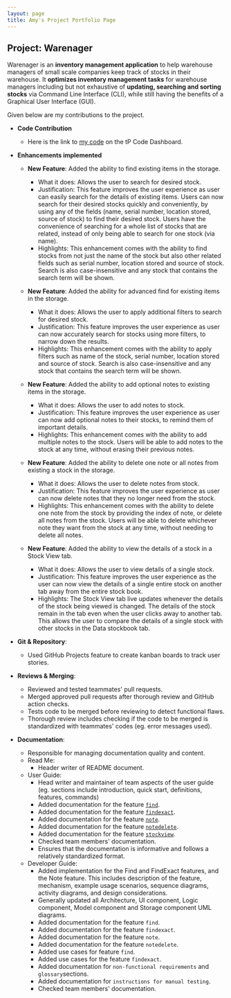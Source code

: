 ```yaml
---
layout: page
title: Amy's Project Portfolio Page
---
```


## Project: Warenager

Warenager is an **inventory management application** to help warehouse managers
of small scale companies keep track of stocks in their warehouse.
It **optimizes inventory management tasks** for warehouse managers including but not
exhaustive of **updating, searching and sorting stocks** via Command Line Interface (CLI),
while still having the benefits of a Graphical User Interface (GUI).

Given below are my contributions to the project.

* **Code Contribution**
  * Here is the link to [my code](https://nus-cs2103-ay2021s1.github.io/tp-dashboard/#breakdown=true&search=amylzting&sort=groupTitle&sortWithin=title&since=2020-08-14&timeframe=commit&mergegroup=&groupSelect=groupByRepos&checkedFileTypes=docs~functional-code~test-code~other)
  on the tP Code Dashboard.

* **Enhancements implemented**
  * **New Feature**: Added the ability to find existing items in the storage.
    * What it does: Allows the user to search for desired stock.
    * Justification: This feature improves the user experience as user can easily search for the details of
    existing items. Users can now search for their desired stocks quickly and conveniently,
    by using any of the fields (name, serial number, location stored, source of stock) to find
    their desired stock. Users have the convenience of searching for a whole list of stocks that are related,
    instead of only being able to search for one stock (via name).
    * Highlights: This enhancement comes with the ability to find stocks from not just the name of the stock
    but also other related fields such as serial number, location stored and source of stock.
    Search is also case-insensitive and any stock that contains the search term will be shown.

  * **New Feature**: Added the ability for advanced find for existing items in the storage.
    * What it does: Allows the user to apply additional filters to search for desired stock.
    * Justification: This feature improves the user experience as user can now accurately search
    for stocks using more filters, to narrow down the results.
    * Highlights: This enhancement comes with the ability to apply filters such as name of the stock,
    serial number, location stored and source of stock.
    Search is also case-insensitive and any stock that contains the search term will be shown.

  * **New Feature**: Added the ability to add optional notes to existing items in the storage.
    * What it does: Allows the user to add notes to stock.
    * Justification: This feature improves the user experience as user can now add optional notes
    to their stocks, to remind them of important details.
    * Highlights: This enhancement comes with the ability to add multiple notes to the stock.
    Users will be able to add notes to the stock at any time, without erasing their previous notes.

  * **New Feature**: Added the ability to delete one note or all notes from existing a stock in the storage.
    * What it does: Allows the user to delete notes from stock.
    * Justification: This feature improves the user experience as user can now delete notes that they
    no longer need from the stock.
    * Highlights: This enhancement comes with the ability to delete one note from the stock by providing
    the index of note, or delete all notes from the stock.
    Users will be able to delete whichever note they want from the stock at any time,
    without needing to delete all notes.

  * **New Feature**: Added the ability to view the details of a stock in a Stock View tab.
    * What it does: Allows the user to view details of a single stock.
    * Justification: This feature improves the user experience as the user can now view the details of
    a single entire stock on another tab away from the entire stock book.
    * Highlights: The Stock View tab live updates whenever the details of the stock being viewed is changed.
    The details of the stock remain in the tab even when the user clicks away to another tab. This allows the
    user to compare the details of a single stock with other stocks in the Data stockbook tab.
  
* **Git & Repository**:
  * Used GitHub Projects feature to create kanban boards to track user stories.

* **Reviews & Merging**:
  * Reviewed and tested teammates' pull requests.
  * Merged approved pull requests after thorough review and GitHub action checks.
  * Tests code to be merged before reviewing to detect functional flaws.
  * Thorough review includes checking if the code to be merged is standardized with
  teammates' codes (eg. error messages used).

* **Documentation**:
  * Responsible for managing documentation quality and content.
  * Read Me:
    * Header writer of README document.
  * User Guide:
    * Head writer and maintainer of team aspects of the user guide
      (eg. sections include introduction, quick start, definitions, features, commands)
    * Added documentation for the feature [`find`](https://ay2021s1-cs2103t-t15-3.github.io/tp/UserGuide.html#find-stocks-from-inventory-find).
    * Added documentation for the feature [`findexact`](https://ay2021s1-cs2103t-t15-3.github.io/tp/UserGuide.html#find-exact-stocks-from-inventory-findexact).
    * Added documentation for the feature [`note`](https://ay2021s1-cs2103t-t15-3.github.io/tp/UserGuide.html#adding-notes-to-stock-note).
    * Added documentation for the feature [`notedelete`](https://ay2021s1-cs2103t-t15-3.github.io/tp/UserGuide.html#deleting-notes-from-stock-notedelete).
    * Added documentation for the feature [`stockview`](https://ay2021s1-cs2103t-t15-3.github.io/tp/UserGuide.html#viewing-details-of-a-stock-stockview).
    * Checked team members' documentation.
    * Ensures that the documentation is informative and follows a relatively standardized format.
  * Developer Guide:
    * Added implementation for the Find and FindExact features, and the Note feature.
    This includes description of the feature, mechanism, example usage scenarios,
    sequence diagrams, activity diagrams, and design considerations.
    * Generally updated all Architecture, UI component, Logic component,
    Model component and Storage component UML diagrams.
    * Added documentation for the feature `find`.
    * Added documentation for the feature `findexact`.
    * Added documentation for the feature `note`.
    * Added documentation for the feature `notedelete`.
    * Added use cases for feature `find`.
    * Added use cases for the feature `findexact`.
    * Added documentation for `non-functional requirements` and `glossary`sections.
    * Added documentation for `instructions for manual testing`.
    * Checked team members' documentation.
